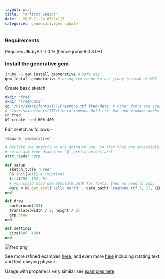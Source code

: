 ```yaml
---
layout: post
title:  "A first Sketch"
date:   2015-11-24 07:34:13
categories: geomerativegem update
---
```


### Requirements

Requires JRubyArt-1.0.1+ (hence jruby-9.0.3.0+)

### Install the generative gem

```bash
jruby -S gem install geomerative # safe way
gem install geomerative # using rvm rbenv to use jruby instead of MRI
```

Create basic sketch

```bash
mkdir 'fred'
mkdir 'fred/data'
cp '/usr/share/fonts/TTF/FreeMono.ttf fred/data' # other fonts are available
# '/usr/share/fonts/TTF/LiberationMono-Bold.ttf' Mac and Windows paths differ
cd fred
k9 create fred 600 400
```

Edit sketch as follows:-

```ruby
require 'geomerative'

# Declare the objects we are going to use, so that they are accessible from
# setup and from draw (use '@' prefix in declare)
attr_reader :grp

def setup
  sketch_title 'Fred'
  RG.init(self) # important
  fill(255, 102, 0)
  # you could also use absolute path for fonts, then no need to copy
  @grp = RG.get_text('Hello World!', data_path('FreeMono.ttf'), 72, CENTER)
end

def draw
  background(255)
  translate(width / 2, height / 2)
  grp.draw
end

def settings
  size(600, 400)
end
```

![fred.png]({{site.github.url}}/assets/fred.png)

See more refined examples [here][examples], and even more [here][amon] including rotating text and text obeying physics.

Usage with propane is very similar see [examples here][here]

[examples]:https://github.com/ruby-processing/geomerativegem/tree/master/examples/
[amon]:http://www.creativeapplications.net/processing/generative-typography-processing-tutorial/
[here]:https://github.com/ruby-processing/propane-examples/tree/master/external_library/gem/geomerative/
